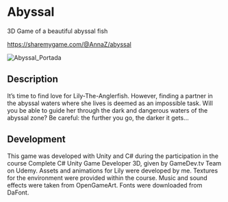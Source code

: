 # Abyssal
3D Game of a beautiful abyssal fish

https://sharemygame.com/@AnnaZ/abyssal

![Abyssal_Portada](https://user-images.githubusercontent.com/90032680/131991154-bf634482-5d83-4ebc-aa67-d4158eb1529b.jpg)

## Description
It’s time to find love for Lily-The-Anglerfish. However, finding a partner in the abyssal waters where she lives is deemed as an impossible task. Will you be able to guide her through the dark and dangerous waters of the abyssal zone? Be careful: the further you go, the darker it gets…

## Development
This game was developed with Unity and C# during the participation in the course Complete C# Unity Game Developer 3D, given by GameDev.tv Team on Udemy. Assets and animations for Lily were developed by me. Textures for the environment were provided within the course. Music and sound effects were taken from OpenGameArt. Fonts were downloaded from DaFont.
